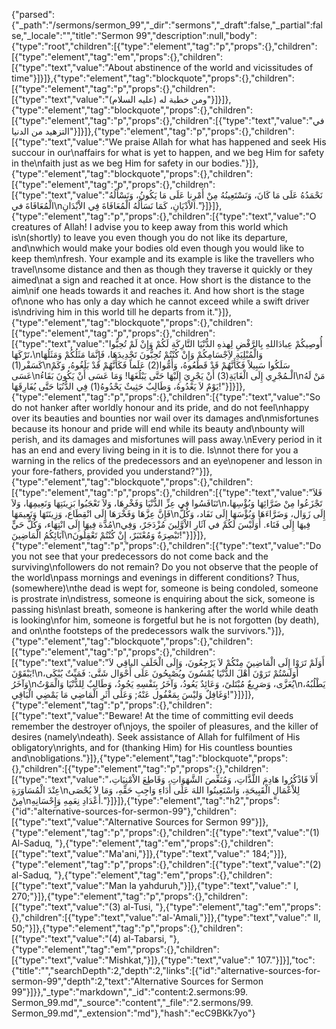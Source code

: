 {"parsed":{"_path":"/sermons/sermon_99","_dir":"sermons","_draft":false,"_partial":false,"_locale":"","title":"Sermon 99","description":null,"body":{"type":"root","children":[{"type":"element","tag":"p","props":{},"children":[{"type":"element","tag":"em","props":{},"children":[{"type":"text","value":"About abstinence of the world and vicissitudes of time"}]}]},{"type":"element","tag":"blockquote","props":{},"children":[{"type":"element","tag":"p","props":{},"children":[{"type":"text","value":"ومن خطبة له (عليه السلام)"}]}]},{"type":"element","tag":"blockquote","props":{},"children":[{"type":"element","tag":"p","props":{},"children":[{"type":"text","value":"في التزهيد من الدنيا"}]}]},{"type":"element","tag":"p","props":{},"children":[{"type":"text","value":"We praise Allah for what has happened and seek His succour in our\naffairs for what is yet to happen, and we beg Him for safety in the\nfaith just as we beg Him for safety in our bodies."}]},{"type":"element","tag":"blockquote","props":{},"children":[{"type":"element","tag":"p","props":{},"children":[{"type":"text","value":"نَحْمَدُهُ عَلَى مَا كَانَ، وَنَسْتَعِينُهُ مِنْ أَمْرِنا عَلَى مَا يَكُونُ، وَنَسْأَلُهُ الْمُعَافَاةَ في\nالاْدْيَانِ، كَمَا نَسَأَلُهُ الْمُعَافَاةَ فِي الاْبْدَانِ."}]}]},{"type":"element","tag":"p","props":{},"children":[{"type":"text","value":"O creatures of Allah! I advise you to keep away from this world which is\n(shortly) to leave you even though you do not like its departure, and\nwhich would make your bodies old even though you would like to keep them\nfresh. Your example and its example is like the travellers who travel\nsome distance and then as though they traverse it quickly or they aimed\nat a sign and reached it at once. How short is the distance to the aim\nif one heads towards it and reaches it. And how short is the stage of\none who has only a day which he cannot exceed while a swift driver is\ndriving him in this world till he departs from it."}]},{"type":"element","tag":"blockquote","props":{},"children":[{"type":"element","tag":"p","props":{},"children":[{"type":"text","value":"أُوصِيكُمْ عِبادَاللهِ بِالرَّفْضِ لِهذهِ الدُّنْيَا التَّارِكَةِ لَكُمْ وَإِنْ لَمْ تُحِبُّوا تَرْكَهَا،\nوَالْمُبْلِيَةِ لاَِجْسَامِكُمْ وَإِنْ كُنْتُمْ تُحِبُّونَ تَجْدِيدَهَا، فَإِنَّمَا مَثَلُكُمْ وَمَثَلُهَا كَسَفْر(1)\nسَلَكُوا سَبِيلاً فَكَأَنَّهُمْ قَدْ قَطَعُوهُ، وَأَمُّوا(2) عَلَماً فَكَأَنَّهُمْ قَدْ بَلَغُوهُ، وَكَمْ عَسَى\nالْـمُجْرِي إِلَى الْغَايَةِ(3) أَنْ يَجْرِيَ إِلَيْهَا حَتَّى يَبْلُغَهَا! وَمَا عَسَى أَنْ يَكُونَ بَقَاءُ\nمَنْ لَهُ يَوْمٌ لاَ يَعْدُوهُ، وَطَالِبٌ حَثِيثٌ يَحْدُوهُ(1) فِي الدُّنُيَا حَتَّى يُفَارِقَهَا!"}]}]},{"type":"element","tag":"p","props":{},"children":[{"type":"text","value":"So do not hanker after worldly honour and its pride, and do not feel\nhappy over its beauties and bounties nor wail over its damages and\nmisfortunes because its honour and pride will end while its beauty and\nbounty will perish, and its damages and misfortunes will pass away.\nEvery period in it has an end and every living being in it is to die. Is\nnot there for you a warning in the relics of the predecessors and an eye\nopener and lesson in your fore-fathers, provided you understand?"}]},{"type":"element","tag":"blockquote","props":{},"children":[{"type":"element","tag":"p","props":{},"children":[{"type":"text","value":"فَلاَ تَنَافَسُوا فِي عِزِّ الدُّنْيَا وَفَخْرِهَا، وَلاَ تَعْجَبُوا بَزِينَتِهَا وَنَعِيمِهَا، وَلاَ\nتَجْزَعُوا مِنْ ضَرَّائِهَا وَبُؤْسِهَا، فَإِنَّ عِزَّهَا وَفَخْرَهَا إِلَى انْقِطَاع، وَزِينَتَهَا وَنَعِيمَهَا\nإِلَى زَوَال، وَضَرَّاءَهَا وَبُؤْسَهَا إِلَى نَفَاد، وَكُلُّ مُدَّة فِيهَا إِلَى انْتِهَاء، وَكُلُّ حَيٍّ\nفِيهَا إِلَى فَنَاء. أَوَلَيْسَ لَكُمْ في آثَارِ الاْوَّلِينَ مُزْدَجَرٌ، وَفِي آبَائِكُمُ الْمَاضِينَ\nتَبْصِرَةٌ وَمُعْتَبَرٌ، إِنْ كُنْتُمْ تَعْقِلُونَ!"}]}]},{"type":"element","tag":"p","props":{},"children":[{"type":"text","value":"Do you not see that your predecessors do not come back and the surviving\nfollowers do not remain? Do you not observe that the people of the world\npass mornings and evenings in different conditions? Thus, (somewhere)\nthe dead is wept for, someone is being condoled, someone is prostrate in\ndistress, someone is enquiring about the sick, someone is passing his\nlast breath, someone is hankering after the world while death is looking\nfor him, someone is forgetful but he is not forgotten (by death), and on\nthe footsteps of the predecessors walk the survivors."}]},{"type":"element","tag":"blockquote","props":{},"children":[{"type":"element","tag":"p","props":{},"children":[{"type":"text","value":"أَوَلَمْ تَرَوْا إِلَى الْمَاضِينَ مِنْكُمْ لاَ يَرْجِعُونَ، وَإِلَى الْخَلَفِ الباقِي لاَ يَبْقَوْنَ!\nأوَلَسْتُمْ تَرَوْنَ أَهْلَ الدُّنْيَا يُمْسُونَ ويُصْبِحُونَ عَلَى أَحْوَال شَتَّى: فَمَيِّتٌ يُبْكَى، وَآخَرُ\nيُعَزَّى، وَصَرِيعٌ مُبْتَلىً، وَعَائِدٌ يَعُودُ، وَآخَرُ بِنَفْسِهِ يَجُودُ، وَطَالِبٌ لِلدُّنْيَا وَالْمَوْتُ\nيَطْلُبُهُ، وَغَافِلٌ وَليْسَ بِمَغْفُول عَنْهُ; وَعَلَى أَثَرِ الْمَاضِي مَا يَمْضِي الْبَاقِي!"}]}]},{"type":"element","tag":"p","props":{},"children":[{"type":"text","value":"Beware! At the time of committing evil deeds remember the destroyer of\njoys, the spoiler of pleasures, and the killer of desires (namely\ndeath). Seek assistance of Allah for fulfilment of His obligatory\nrights, and for (thanking Him) for His countless bounties and\nobligations."}]},{"type":"element","tag":"blockquote","props":{},"children":[{"type":"element","tag":"p","props":{},"children":[{"type":"text","value":"أَلاَ فَاذْكُرُوا هَادِمَ اللَّذَّاتِ، وَمُنَغِّصَ الشَّهَوَاتِ، وَقَاطِعَ الاْمْنِيَاتِ، عِنْدَ الْمُسَاوَرَةِ\nلِلاْعْمَالِ الْقَبِيحَةِ، وَاسْتَعِينُوا اللهَ عَلَى أَدَاءِ وَاجِبِ حَقِّهِ، وَمَا لاَ يُحْصَى مِنْ\nأَعْدَادِ نِعَمِهِ وَإِحْسَانِهِ."}]}]},{"type":"element","tag":"h2","props":{"id":"alternative-sources-for-sermon-99"},"children":[{"type":"text","value":"Alternative Sources for Sermon 99"}]},{"type":"element","tag":"p","props":{},"children":[{"type":"text","value":"(1) Al-Saduq, "},{"type":"element","tag":"em","props":{},"children":[{"type":"text","value":"Ma'ani,"}]},{"type":"text","value":" 184;"}]},{"type":"element","tag":"p","props":{},"children":[{"type":"text","value":"(2) al-Saduq, "},{"type":"element","tag":"em","props":{},"children":[{"type":"text","value":"Man la yahduruh,"}]},{"type":"text","value":" I, 270;"}]},{"type":"element","tag":"p","props":{},"children":[{"type":"text","value":"(3) al-Tusi, "},{"type":"element","tag":"em","props":{},"children":[{"type":"text","value":"al-'Amali,"}]},{"type":"text","value":" II, 50;"}]},{"type":"element","tag":"p","props":{},"children":[{"type":"text","value":"(4) al-Tabarsi, "},{"type":"element","tag":"em","props":{},"children":[{"type":"text","value":"Mishkat,"}]},{"type":"text","value":" 107."}]}],"toc":{"title":"","searchDepth":2,"depth":2,"links":[{"id":"alternative-sources-for-sermon-99","depth":2,"text":"Alternative Sources for Sermon 99"}]}},"_type":"markdown","_id":"content:2.sermons:99. Sermon_99.md","_source":"content","_file":"2.sermons/99. Sermon_99.md","_extension":"md"},"hash":"ecC9BKk7yo"}